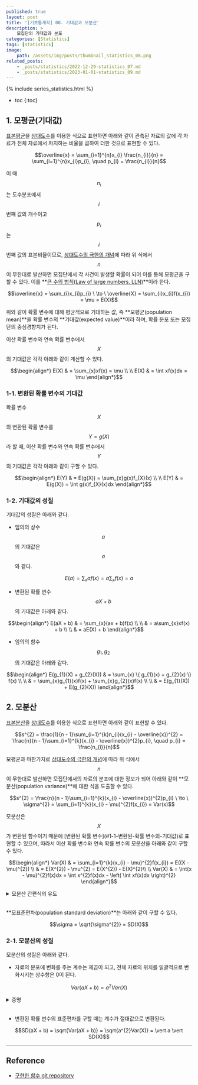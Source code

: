 ```yaml
---
published: true
layout: post
title: '[기초통계학] 08. 기대값과 모분산'
description: >
    모집단의 기대값과 분포
categories: [Statistics]
tags: [statistics]
image:
    path: /assets/img/posts/thumbnail_statistics_08.png
related_posts:
    - _posts/statistics/2022-12-29-statistics_07.md
    - _posts/statistics/2023-01-01-statistics_09.md
---
```

{% include series_statistics.html %}
* toc
{:toc}

## 1. 모평균(기대값)

[표본평균](/statistics/statistics_03/#표본평균)을 [상대도수](/statistics/statistics_02/#2-범주형-자료와-상대도수)를 이용한 식으로 표현하면 아래와 같이 관측된 자료의 값에 각 자료가 전체 자료에서 차지하는 비율을 곱하여 더한 것으로 표현할 수 있다.  

$$\overline{x} = \sum_{i=1}^{n}x_{i} \frac{n_{i}}{n} = \sum_{i=1}^{n}x_{i}p_{i}, \quad p_{i} = \frac{n_{i}}{n}$$

이 때 $$n_{i}$$는 도수분포에서 $$i$$ 번째 값의 개수이고 $$p_{i}$$는 $$i$$ 번째 값의 표본비율이므로, [상대도수의 극한의 개념](/statistics/statistics_05/#3-통계적-확률)에 따라 위 식에서 $$n$$이 무한대로 발산하면 모집단에서 각 사건이 발생할 확률이 되어 이를 통해 모평균을 구할 수 있다. 이를 **[큰 수의 법칙(Law of large numbers, LLN)](https://en.wikipedia.org/wiki/Law_of_large_numbers)**이라 한다.  

$$\overline{x} = \sum_{i}x_{i}p_{i} \ \to \ \overline{X} = \sum_{i}x_{i}f(x_{i}) = \mu = E(X)$$

위와 같이 확률 변수에 대해 평균적으로 기대하는 값, 즉 **모평균(population mean)**을 확률 변수의 **기대값(expected value)**이라 하며, 확률 분포 또는 모집단의 중심경향치가 된다.  

이산 확률 변수와 연속 확률 변수에서 $$X$$의 기대값은 각각 아래와 같이 계산할 수 있다.  

$$\begin{align*}
E(X) & = \sum_{x}xf(x) = \mu \\
\\
E(X) & = \int xf(x)dx = \mu
\end{align*}$$

### 1-1. 변환된 확률 변수의 기대값

확률 변수 $$X$$의 변환된 확률 변수를 $$Y = g(X)$$라 할 때, 이산 확률 변수와 연속 확률 변수에서 $$Y$$의 기대값은 각각 아래와 같이 구할 수 있다.  

$$\begin{align*}
E(Y) & = E(g(X)) = \sum_{x}g(x)f_{X}(x) \\
\\
E(Y) & = E(g(X)) = \int g(x)f_{X}(x)dx
\end{align*}$$

### 1-2. 기대값의 성질

기대값의 성질은 아래와 같다.  

- 임의의 상수 $$a$$의 기대값은 $$a$$와 같다.

$$E(a) = \sum_{x}af(x) = a\sum_{x}f(x) = a$$

- 변환된 확률 변수 $$aX + b$$의 기대값은 아래와 같다.

$$\begin{align*}
E(aX + b) & = \sum_{x}(ax + b)f(x) \\
\\
& = a\sum_{x}xf(x) + b \\
\\
& = aE(X) + b
\end{align*}$$

- 임의의 함수 $$g_{1}, g_{2}$$의 기대값은 아래와 같다.  

$$\begin{align*}
E(g_{1}(X) + g_{2}(X)) & = \sum_{x} \{ g_{1}(x) + g_{2}(x) \} f(x) \\
\\
& = \sum_{x}g_{1}(x)f(x) + \sum_{x}g_{2}(x)f(x) \\
\\
& = E(g_{1}(X)) + E(g_{2}(X))
\end{align*}$$

## 2. 모분산

[표본분산](/statistics/statistics_03/#표본분산)을 [상대도수](/statistics/statistics_02/#2-범주형-자료와-상대도수)를 이용한 식으로 표현하면 아래와 같이 표현할 수 있다.  

$$s^{2} = \frac{1}{n - 1}\sum_{i=1}^{k}n_{i}(x_{i} - \overline{x})^{2} = \frac{n}{n - 1}\sum_{i=1}^{k}(x_{i} - \overline{x})^{2}p_{i}, \quad p_{i} = \frac{n_{i}}{n}$$

모평균과 마찬가지로 [상대도수의 극한의 개념](/statistics/statistics_05/#3-통계적-확률)에 따라 위 식에서 $$n$$이 무한대로 발산하면 모집단에서의 자료의 분포에 대한 정보가 되어 아래와 같이 **모분산(population variance)**에 대한 식을 도출할 수 있다.  

$$s^{2} = \frac{n}{n - 1}\sum_{i=1}^{k}(x_{i} - \overline{x})^{2}p_{i} \ \to \ \sigma^{2} = \sum_{i=1}^{k}(x_{i} - \mu)^{2}f(x_{i}) = Var(x)$$

모분산은 $$X$$가 변환된 함수이기 때문에 [변환된 확률 변수](#1-1-변환된-확률 변수의-기대값)로 표현할 수 있으며, 따라서 이산 확률 변수와 연속 확률 변수의 모분산을 아래와 같이 구할 수 있다.  

$$\begin{align*}
Var(X) & = \sum_{i=1}^{k}(x_{i} - \mu)^{2}f(x_{i}) = E((X - \mu)^{2}) \\
& = E(X^{2}) - \mu^{2} = E(X^{2}) - E(X)^{2}\\
\\
Var(X) & = \int(x - \mu)^{2}f(x)dx = \int x^{2}f(x)dx - \left( \int xf(x)dx \right)^{2}
\end{align*}$$

<details><summary>모분산 간편식의 유도</summary><div markdown="1">

$$\begin{align*}
Var(X) & = \sum_{i=1}^{k}(x_{i} - \mu)^{2}f(x_{i}) = E((X - \mu)^{2}) \\
\\
& = \sum_{i=1}^{k}(x_{i}^{2} - 2x_{i}\mu + \mu^{2})f(x_{i}) \\
\\
& = \sum_{i=1}^{k}x_{i}^{2}f(x_{i}) - 2\mu\sum_{i=1}^{k}x_{i}f(x_{i}) + \mu^{2} \\
\\
& = \sum_{i=1}^{k}x_{i}^{2}f(x_{i}) - 2\mu^{2} + \mu^{2} = \sum_{i=1}^{k}x_{i}^{2}f(x_{i}) - \mu^{2} \quad \because \sum_{i=1}^{k}x_{i}f(x_{i}) = \mu \\
\\
& = E(X^{2}) - \mu^{2} = E(X^{2}) - E(X)^{2}
\end{align*}$$

</div></details><br>

**모표준편차(population standard deviation)**는 아래와 같이 구할 수 있다.  

$$\sigma = \sqrt{\sigma^{2}} = SD(X)$$

### 2-1. 모분산의 성질

모분산의 성질은 아래와 같다.  

- 자료의 분포에 변화를 주는 계수는 제곱이 되고, 전체 자료의 위치를 일괄적으로 변화시키는 상수항은 0이 된다.

$$Var(aX + b) = a^{2}Var(X)$$

<details><summary>증명</summary><div markdown="1">

$$\begin{align*}
E(aX + b) & = aE(X) + b = a\mu + b \\
\\
\Rightarrow Var(X) & = E((aX + b - a\mu - b)^{2}) \\
\\
& = E((a(X - \mu))^{2}) = E(a^{2}(X - \mu)^{2}) \\
\\
& = a^{2}E((X - \mu)^{2}) = a^{2}Var(X)
\end{align*}$$

</div></details><br>

- 변환된 확률 변수의 표준편차를 구할 때는 계수가 절대값으로 변환된다.

$$SD(aX + b) = \sqrt{Var(aX + b)} = \sqrt{a^{2}Var(X)} = \vert a \vert SD(X)$$

---
## Reference
- [구현한 함수 git repository](https://github.com/djccnt15/mathematics)